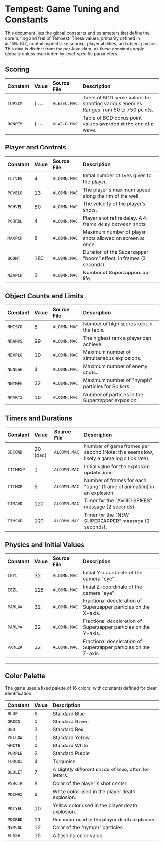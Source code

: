 # Tempest: Game Tuning and Constants

This document lists the global constants and parameters that define the core tuning and feel of Tempest. These values, primarily defined in `ALCOMN.MAC`, control aspects like scoring, player abilities, and object physics. This data is distinct from the per-level data, as these constants apply globally unless overridden by level-specific parameters.

## Scoring

| Constant | Value | Source File | Description |
| :--- | :--- | :--- | :--- |
| `TUPSCM` | `[...` | `ALEXEC.MAC` | Table of BCD score values for shooting various enemies. Ranges from 50 to 750 points. |
| `BONPTM` | `[...` | `ALWELG.MAC` | Table of BCD bonus point values awarded at the end of a wave. |

## Player and Controls

| Constant | Value | Source File | Description |
| :--- | :--- | :--- | :--- |
| `ILIVES` | 4 | `ALCOMN.MAC` | Initial number of lives given to the player. |
| `PCVELO` | 13 | `ALCOMN.MAC` | The player's maximum speed along the rim of the well. |
| `PCHVEL` | 80 | `ALCOMN.MAC` | The velocity of the player's shots. |
| `PCHRDL` | 4 | `ALCOMN.MAC` | Player shot refire delay. A 4-frame delay between shots. |
| `MAXPCH` | 8 | `ALCOMN.MAC` | Maximum number of player shots allowed on screen at once. |
| `BOOMT` | 180 | `ALCOMN.MAC` | Duration of the Superzapper "boom" effect, in frames (3 seconds). |
| `NZAPCH` | 3 | `ALCOMN.MAC` | Number of Superzappers per life. |

## Object Counts and Limits

| Constant | Value | Source File | Description |
| :--- | :--- | :--- | :--- |
| `NHISCO` | 8 | `ALCOMN.MAC` | Number of high scores kept in the table. |
| `NRANKS` | 99 | `ALCOMN.MAC` | The highest rank a player can achieve. |
| `NEXPLO` | 10 | `ALCOMN.MAC` | Maximum number of simultaneous explosions. |
| `NENESH` | 4 | `ALCOMN.MAC` | Maximum number of enemy shots. |
| `NNYMPH` | 32 | `ALCOMN.MAC` | Maximum number of "nymph" particles for Spikers. |
| `NPARTI` | 10 | `ALCOMN.MAC` | Number of particles in the Superzapper explosion. |

## Timers and Durations

| Constant | Value | Source File | Description |
| :--- | :--- | :--- | :--- |
| `SECOND` | 20 (dec) | `ALCOMN.MAC` | Number of game frames per second (Note: this seems low, likely a game logic tick rate). |
| `ITIMEXP` | 1 | `ALCOMN.MAC` | Initial value for the explosion update timer. |
| `ITIMXP` | 5 | `ALCOMN.MAC` | Number of frames for each "bang" (frame of animation) in an explosion. |
| `TIMAVD` | 120 | `ALCOMN.MAC` | Timer for the "AVOID SPIKES" message (2 seconds). |
| `TIMSUP` | 120 | `ALCOMN.MAC` | Timer for the "NEW SUPERZAPPER" message (2 seconds). |

## Physics and Initial Values

| Constant | Value | Source File | Description |
| :--- | :--- | :--- | :--- |
| `IEYL` | 32 | `ALCOMN.MAC` | Initial Y-coordinate of the camera "eye". |
| `IEZL` | 128 | `ALCOMN.MAC` | Initial Z-coordinate of the camera "eye". |
| `PARLXA` | 32 | `ALCOMN.MAC` | Fractional deceleration of Superzapper particles on the X-axis. |
| `PARLYA` | 32 | `ALCOMN.MAC` | Fractional deceleration of Superzapper particles on the Y-axis. |
| `PARLZA` | 32 | `ALCOMN.MAC` | Fractional deceleration of Superzapper particles on the Z-axis. |

---

## Color Palette

The game uses a fixed palette of 16 colors, with constants defined for clear identification.

| Constant | Value | Description |
| :--- | :--- | :--- |
| `BLUE` | 6 | Standard Blue |
| `GREEN` | 5 | Standard Green |
| `RED` | 3 | Standard Red |
| `YELLOW` | 1 | Standard Yellow |
| `WHITE` | 0 | Standard White |
| `PURPLE` | 2 | Standard Purple |
| `TURQOI` | 4 | Turquoise |
| `BLULET` | 7 | A slightly different shade of blue, often for letters. |
| `PSHCTR` | 8 | Color of the player's shot center. |
| `PDIWHI` | 9 | White color used in the player death explosion. |
| `PDIYEL`| 10 | Yellow color used in the player death explosion. |
| `PDIRED`| 11 | Red color used in the player death explosion. |
| `NYMCOL` | 12 | Color of the "nymph" particles. |
| `FLASH` | 15 | A flashing color value. | 